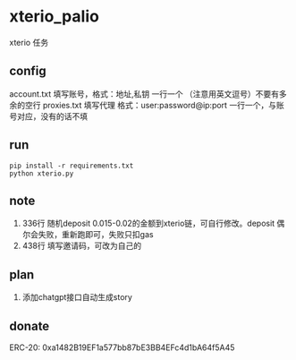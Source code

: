 # xterio_palio

xterio 任务

## config

account.txt 填写账号，格式：地址,私钥 一行一个 （注意用英文逗号）不要有多余的空行
proxies.txt 填写代理 格式：user:password@ip:port 一行一个，与账号对应，没有的话不填

## run

```commandline
pip install -r requirements.txt
python xterio.py
```

## note

1. 336行 随机deposit 0.015-0.02的金额到xterio链，可自行修改。deposit 偶尔会失败，重新跑即可，失败只扣gas
2. 438行 填写邀请码，可改为自己的

## plan

1. 添加chatgpt接口自动生成story

## donate
ERC-20: 0xa1482B19EF1a577bb87bE3BB4EFc4d1bA64f5A45





